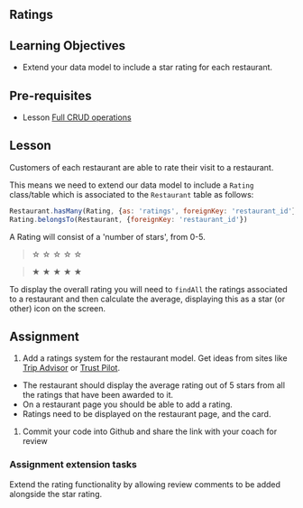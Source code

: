 ## Ratings 

## Learning Objectives
* Extend your data model to include a star rating for each restaurant. 


## Pre-requisites
* Lesson [Full CRUD operations](/curriculum/Bootcamp/Unit-3-APIs_and_Dynamic_Content/0.3.10_Full_CRUD_operations)

## Lesson
Customers of each restaurant are able to rate their visit to a restaurant. 

This means we need to extend our data model to include a `Rating` class/table which is associated to the `Restaurant` table as follows:
```js
Restaurant.hasMany(Rating, {as: 'ratings', foreignKey: 'restaurant_id'})
Rating.belongsTo(Restaurant, {foreignKey: 'restaurant_id'})
```

A Rating will consist of a 'number of stars', from 0-5.
> ☆ ☆ ☆ ☆ ☆ 

> ★ ★ ★ ★ ★

To display the overall rating you will need to `findAll` the ratings associated to a restaurant and then calculate the average, displaying this as a star (or other) icon on the screen.

## Assignment
1. Add a ratings system for the restaurant model. Get ideas from sites like [Trip Advisor](https://www.tripadvisor.co.uk/) or [Trust Pilot](https://uk.trustpilot.com/).

* The restaurant should display the average rating out of 5 stars from all the ratings that have been awarded to it.
* On a restaurant page you should be able to add a rating.
* Ratings need to be displayed on the restaurant page, and the card.

1. Commit your code into Github and share the link with your coach for review

### Assignment extension tasks
Extend the rating functionality by allowing review comments to be added alongside the star rating.